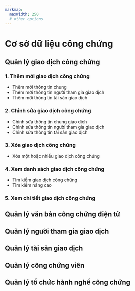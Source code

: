 ```yaml
---
markmap:
  maxWidth: 250
  # other options
---
```

# Cơ sở dữ liệu công chứng
## Quản lý giao dịch công chứng
  ### 1. Thêm mới giao dịch công chứng
  - Thêm mới thông tin chung
  - Thêm mới thông tin người tham gia giao dịch
  - Thêm mới thông tin tài sản giao dịch
  
  ### 2. Chỉnh sửa giao dịch công chứng
  - Chỉnh sửa thông tin chung giao dịch
  - Chỉnh sửa thông tin người tham gia giao dịch
  - Chỉnh sửa thông tin tài sản giao dịch
    
  ### 3. Xóa giao dịch công chứng
  - Xóa một hoặc nhiều giao dịch công chứng

  ### 4. Xem danh sách giao dịch công chứng
  - Tìm kiếm giao dịch công chứng
  - Tìm kiếm nâng cao

  ### 5. Xem chi tiết giao dịch công chứng

## Quản lý văn bản công chứng điện tử

## Quản lý người tham gia giao dịch

## Quản lý tài sản giao dịch

## Quản lý công chứng viên

## Quản lý tổ chức hành nghề công chứng





